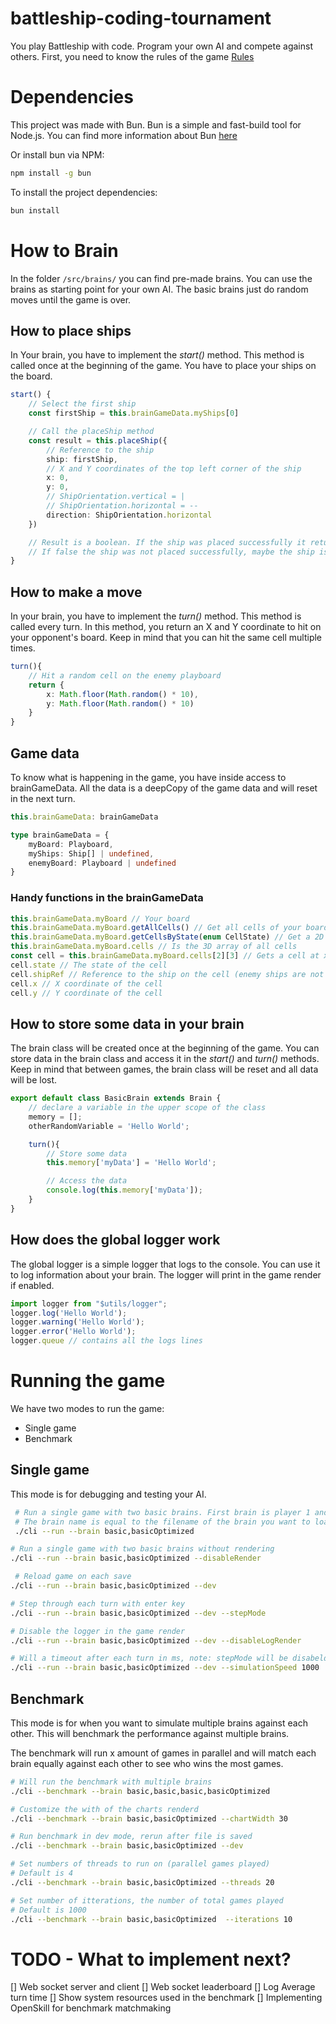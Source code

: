 # battleship-coding-tournament
You play Battleship with code. Program your own AI and compete against others.
First, you need to know the rules of the game [Rules](https://www.hasbro.com/common/instruct/battleship.pdf)

# Dependencies
This project was made with Bun. Bun is a simple and fast-build tool for Node.js. You can find more information about Bun [here](https://bun.sh/docs/installation)

Or install bun via NPM:
```bash
npm install -g bun
```

To install the project dependencies:

```bash
bun install
```

# How to Brain
In the folder `/src/brains/` you can find pre-made brains. You can use the brains as starting point for your own AI. The basic brains just do random moves until the game is over.

## How to place ships
In Your brain, you have to implement the *start()* method. This method is called once at the beginning of the game. You have to place your ships on the board.
```ts
start() {
    // Select the first ship
    const firstShip = this.brainGameData.myShips[0]

    // Call the placeShip method
    const result = this.placeShip({
        // Reference to the ship
        ship: firstShip,
        // X and Y coordinates of the top left corner of the ship
        x: 0,
        y: 0,
        // ShipOrientation.vertical = |
        // ShipOrientation.horizontal = --
        direction: ShipOrientation.horizontal
    })

    // Result is a boolean. If the ship was placed successfully it returns true
    // If false the ship was not placed successfully, maybe the ship is out of bounds
}
```

## How to make a move
In your brain, you have to implement the *turn()* method. This method is called every turn. In this method, you return an X and Y coordinate to hit on your opponent's board. Keep in mind that you can hit the same cell multiple times.
```ts
turn(){
    // Hit a random cell on the enemy playboard
    return {
        x: Math.floor(Math.random() * 10),
        y: Math.floor(Math.random() * 10)
    }
}
```

## Game data
To know what is happening in the game, you have inside access to brainGameData.
All the data is a deepCopy of the game data and will reset in the next turn.
```ts
this.brainGameData: brainGameData

type brainGameData = {
    myBoard: Playboard,
    myShips: Ship[] | undefined,
    enemyBoard: Playboard | undefined
}
```

### Handy functions in the brainGameData
```ts
this.brainGameData.myBoard // Your board
this.brainGameData.myBoard.getAllCells() // Get all cells of your board in a 2D array
this.brainGameData.myBoard.getCellsByState(enum CellState) // Get a 2D array of all cells with a specific state, check the CellState enum for all states
this.brainGameData.myBoard.cells // Is the 3D array of all cells
const cell = this.brainGameData.myBoard.cells[2][3] // Gets a cell at x: 2, y: 3
cell.state // The state of the cell
cell.shipRef // Reference to the ship on the cell (enemy ships are not visible)
cell.x // X coordinate of the cell
cell.y // Y coordinate of the cell
```

## How to store some data in your brain
The brain class will be created once at the beginning of the game. You can store data in the brain class and access it in the *start()* and *turn()* methods. Keep in mind that between games, the brain class will be reset and all data will be lost.
```ts
export default class BasicBrain extends Brain {
    // declare a variable in the upper scope of the class
    memory = [];
    otherRandomVariable = 'Hello World';

    turn(){
        // Store some data
        this.memory['myData'] = 'Hello World';

        // Access the data
        console.log(this.memory['myData']);
    }
}
```

## How does the global logger work
The global logger is a simple logger that logs to the console. You can use it to log information about your brain. The logger will print in the game render if enabled.
```ts
import logger from "$utils/logger";
logger.log('Hello World');
logger.warning('Hello World');
logger.error('Hello World');
logger.queue // contains all the logs lines
```

# Running the game
We have two modes to run the game:
- Single game
- Benchmark

## Single game
This mode is for debugging and testing your AI.
```bash
 # Run a single game with two basic brains. First brain is player 1 and seccond brain is player 2
 # The brain name is equal to the filename of the brain you want to load
 ./cli --run --brain basic,basicOptimized

# Run a single game with two basic brains without rendering
./cli --run --brain basic,basicOptimized --disableRender

 # Reload game on each save
./cli --run --brain basic,basicOptimized --dev 

# Step through each turn with enter key
./cli --run --brain basic,basicOptimized --dev --stepMode 

# Disable the logger in the game render
./cli --run --brain basic,basicOptimized --dev --disableLogRender 

# Will a timeout after each turn in ms, note: stepMode will be disabeld
./cli --run --brain basic,basicOptimized --dev --simulationSpeed 1000 
```

## Benchmark
This mode is for when you want to simulate multiple brains against each other. This will benchmark the performance against multiple brains.

The benchmark will run x amount of games in parallel and will match each brain equally against each other to see who wins the most games.

```bash
# Will run the benchmark with multiple brains
./cli --benchmark --brain basic,basic,basic,basicOptimized

# Customize the with of the charts renderd
./cli --benchmark --brain basic,basicOptimized --chartWidth 30

# Run benchmark in dev mode, rerun after file is saved
./cli --benchmark --brain basic,basicOptimized --dev

# Set numbers of threads to run on (parallel games played)
# Default is 4
./cli --benchmark --brain basic,basicOptimized --threads 20

# Set number of itterations, the number of total games played
# Default is 1000
./cli --benchmark --brain basic,basicOptimized  --iterations 10
```

# TODO - What to implement next?
[] Web socket server and client
[] Web socket leaderboard
[] Log Average turn time
[] Show system resources used in the benchmark
[] Implementing  OpenSkill for benchmark matchmaking